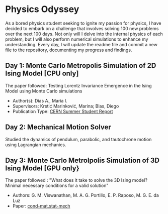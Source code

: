 # Physics Odyssey
As a bored physics student seeking to ignite my passion for physics, I have decided to embark on a challenge that involves solving 100 new problems over the next 100 days. Not only will I delve into the internal physics of each problem, but I will also perform numerical simulations to enhance my understanding. Every day, I will update the readme file and commit a new file to the repository, documenting my progress and findings.

## Day 1: Monte Carlo Metropolis Simulation of 2D Ising Model [CPU only]
The paper followed: Testing Lorentz Invariance Emergence in the Ising Model using Monte Carlo simulations
- Author(s): Dias A., María I.
- Supervisors: Krstić Marinković, Marina; Blas, Diego
- Publication Type: [CERN Summer Student Report](https://cds.cern.ch/record/2280218/files/cern-summer-student.pdf)

## Day 2: Mechanical Motion Solver
Studied the dynamics of pendulum, parabolic, and tautochrone motion using Lagrangian mechanics.

## Day 3: Monte Carlo Metrolpolis Simulation of 3D Ising Model [GPU only}
The paper followed : "What does it take to solve the 3D Ising model? Minimal necessary conditions for a valid solution"
- Authors: G. M. Viswanathan, M. A. G. Portillo, E. P. Raposo, M. G. E. da Luz
- Paper: [cond-mat.stat-mech](https://arxiv.org/abs/2205.12357)
